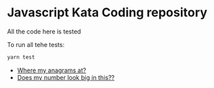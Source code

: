 # Javascript Kata Coding repository

All the code here is tested

To run all tehe tests:
```bash
yarn test
```

- [Where my anagrams at?](https://www.codewars.com/kata/523a86aa4230ebb5420001e1/)
- [Does my number look big in this??](https://www.codewars.com/kata/523a86aa4230ebb5420001e1/)
